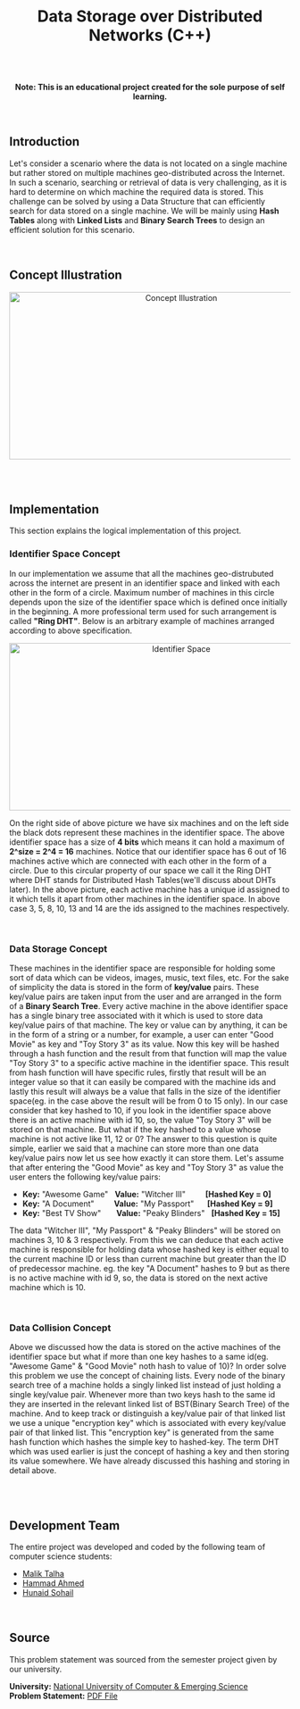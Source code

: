 <h1 align="center">Data Storage over Distributed Networks (C++)</h1> 
<br/><br/>
<p align="center"><strong>Note: This is an educational project created for the sole purpose of self learning.</strong></p>
<br/>
<h2>Introduction</h2>
<p>
Let's consider a scenario where the data is not located on a single machine but rather stored on multiple machines geo-distributed across the Internet. In such a scenario, searching or retrieval of data is very challenging, as it is hard to determine on which machine the required data is stored. This challenge can be solved by using a Data Structure that can efficiently search for data stored on a single machine. We will be mainly using <strong>Hash Tables</strong> along with <strong>Linked Lists</strong> and <strong>Binary Search Trees</strong> to design an efficient solution for this scenario.
</p>
<br/>
<h2>Concept Illustration</h2>
<p align="center">
  <img alt="Concept Illustration" src="https://i.ibb.co/yy2YppP/concept.png" width="600px" height="300px" />
</p>
<br/><br/>
<h2>Implementation</h2>
<p>
  This section explains the logical implementation of this project.  
</p>
<h3>Identifier Space Concept</h3>
<p>
  In our implementation we assume that all the machines geo-distrubuted across the internet are present in an identifier space and linked with each other in the form of a circle. Maximum number of machines in this circle depends upon the size of the identifier space which is defined once initially in the beginning. A more professional term used for such arrangement is called <strong>"Ring DHT"</strong>. Below is an arbitrary example of machines arranged according to above specification.  
</p>
<p align="center">
  <img alt="Identifier Space" src="https://i.ibb.co/DQQmnv4/implementation-pic.jpg" width="600px" height="300px" />
</p>
<p>
  On the right side of above picture we have six machines and on the left side the black dots represent these machines in the identifier space. The above identifier space has a size of <strong>4 bits</strong> which means it can hold a maximum of <strong>2^size = 2^4 = 16</strong> machines. Notice that our identifier space has 6 out of 16 machines active which are connected with each other in the form of a circle. Due to this circular property of our space we call it the Ring DHT where DHT stands for Distributed Hash Tables(we'll discuss about DHTs later). In the above picture, each active machine has a unique id assigned to it which tells it apart from other machines in the identifier space. In above case 3, 5, 8, 10, 13 and 14 are the ids assigned to the machines respectively.
</p><br/>
<h3>Data Storage Concept</h3>
<p>
 These machines in the identifier space are responsible for holding some sort of data which can be videos, images, music, text files, etc. For the sake of simplicity the data is stored in the form of <strong>key/value</strong> pairs. These key/value pairs are taken input from the user and are arranged in the form of a <strong>Binary Search Tree</strong>. Every active machine in the above identifier space has a single binary tree associated with it which is used to store data key/value pairs of that machine. The key or value can by anything, it can be in the form of a string or a number, for example, a user can enter "Good Movie" as key and "Toy Story 3" as its value. Now this key will be hashed through a hash function and the result from that function will map the value "Toy Story 3" to a specific active machine in the identifier space. This result from hash function will have specific rules, firstly that result will be an integer value so that it can easily be compared with the machine ids and lastly this result will always be a value that falls in the size of the identifier space(eg. in the case above the result will be from 0 to 15 only). In our case consider that key hashed to 10, if you look in the identifier space above there is an active machine with id 10, so, the value "Toy Story 3" will be stored on that machine. But what if the key hashed to a value whose machine is not active like 11, 12 or 0? The answer to this question is quite simple, earlier we said that a machine can store more than one data key/value pairs now let us see how exactly it can store them. Let's assume that after entering the "Good Movie" as key and "Toy Story 3" as value the user enters the following key/value pairs:
</p>
<ul>
  <li><strong>Key:</strong> "Awesome Game"&nbsp;&nbsp;&nbsp;<strong>Value:</strong> "Witcher III"&nbsp;&nbsp;&nbsp;&nbsp;&nbsp;&nbsp;&nbsp;&nbsp;&nbsp;<strong>[Hashed Key = 0]</strong></li>
  <li><strong>Key:</strong> "A Document"&nbsp;&nbsp;&nbsp;&nbsp;&nbsp;&nbsp;&nbsp;&nbsp;&nbsp;<strong>Value:</strong> "My Passport"&nbsp;&nbsp;&nbsp;&nbsp;&nbsp;&nbsp;<strong>[Hashed Key = 9]</strong></li>
  <li><strong>Key:</strong> "Best TV Show"&nbsp;&nbsp;&nbsp;&nbsp;&nbsp;&nbsp;&nbsp;<strong>Value:</strong> "Peaky Blinders"&nbsp;&nbsp;&nbsp;<strong>[Hashed Key = 15]</strong></li>
</ul>
<p>
  The data "Witcher III", "My Passport" & "Peaky Blinders" will be stored on machines 3, 10 & 3 respectively. From this we can deduce that each active machine is responsible for holding data whose hashed key is either equal to the current machine ID or less than current machine but greater than the ID of predecessor machine. eg. the key "A Document" hashes to 9 but as there is no active machine with id 9, so, the data is stored on the next active machine which is 10.  
</p>
<br/>
<h3>Data Collision Concept</h3>
<p>
  Above we discussed how the data is stored on the active machines of the identifier space but what if more than one key hashes to a same id(eg. "Awesome Game" & "Good Movie" noth hash to value of 10)? In order solve this problem we use the concept of chaining lists. Every node of the binary search tree of a machine holds a singly linked list instead of just holding a single key/value pair. Whenever more than two keys hash to the same id they are inserted in the relevant linked list of BST(Binary Search Tree) of the machine. And to keep track or distinguish a key/value pair of that linked list we use a unique "encryption key" which is associated with every key/value pair of that linked list. This "encryption key" is generated from the same hash function which hashes the simple key to hashed-key. The term DHT which was used earlier is just the concept of hashing a key and then storing its value somewhere. We have already discussed this hashing and storing in detail above.
</p>
<br/><br/>
<h2>Development Team</h2>
<p>
  The entire project was developed and coded by the following team of computer science students:
</p>
<ul>
  <li><a href="https://github.com/malik727">Malik Talha</a></li>
  <li><a href="https://github.com/hammadahmedpk">Hammad Ahmed</a></li>
  <li><a href="https://github.com/Hunaid2000">Hunaid Sohail</a></li>
</ul>
<br/>
<h2>Source</h2>
<p>
  This problem statement was sourced from the semester project given by our university.
</p>
<p>
  <strong>University:</strong> <a href="https://nu.edu.pk">National University of Computer & Emerging Science</a><br/>
  <strong>Problem Statement:</strong> <a href="https://1drv.ms/b/s!AkTG-6TAub7SjSyqoBlyjOHolnQa">PDF File</a>
</p>
